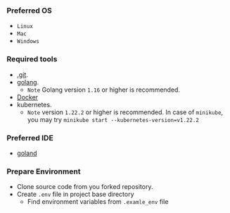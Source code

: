 ### Preferred OS
- ```Linux```
- ```Mac```
- ```Windows```
### Required tools
- [.git](https://docs.github.com/en/get-started/quickstart/set-up-git).
- [golang](https://go.dev/doc/install).
  - ``Note`` Golang version ```1.16``` or higher is recommended.
- [Docker](https://docs.docker.com/engine/install/ubuntu/)
- kubernetes.
  - ``Note`` version ```1.22.2``` or higher is recommended. In case of ```minikube```, you may
    try ```minikube start --kubernetes-version=v1.22.2```
  
### Preferred IDE
- [goland](https://www.jetbrains.com/go/)

### Prepare Environment
- Clone source code from you forked repository.
- Create ``.env`` file in project base directory
    - Find environment variables from ```.examle_env``` file